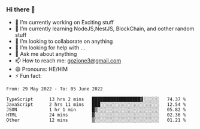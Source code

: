 ### Hi there 👋

<!--
**charlieScript/charlieScript** is a ✨ _special_ ✨ repository because its `README.md` (this file) appears on your GitHub profile.

Here are some ideas to get you started: -->

- 🔭 I’m currently working on Exciting stuff
- 🌱 I’m currently learning NodeJS,NestJS, BlockChain, and oother random stuff
- 👯 I’m looking to collaborate on anything
- 🤔 I’m looking for help with ...
- 💬 Ask me about anything
- 📫 How to reach me: gozione3@gmail.com
- 😄 Pronouns: HE/HIM
- ⚡ Fun fact: 
<!--START_SECTION:waka-->

```text
From: 29 May 2022 - To: 05 June 2022

TypeScript      13 hrs 2 mins   ██████████████████▓░░░░░░   74.37 %
JavaScript      2 hrs 11 mins   ███░░░░░░░░░░░░░░░░░░░░░░   12.54 %
JSON            1 hr 1 min      █▒░░░░░░░░░░░░░░░░░░░░░░░   05.82 %
HTML            24 mins         ▓░░░░░░░░░░░░░░░░░░░░░░░░   02.36 %
Other           12 mins         ▒░░░░░░░░░░░░░░░░░░░░░░░░   01.21 %
```

<!--END_SECTION:waka-->
